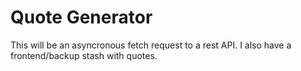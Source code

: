 # Quote Generator
This will be an asyncronous fetch request to a rest API. 
I also have a frontend/backup stash with quotes.